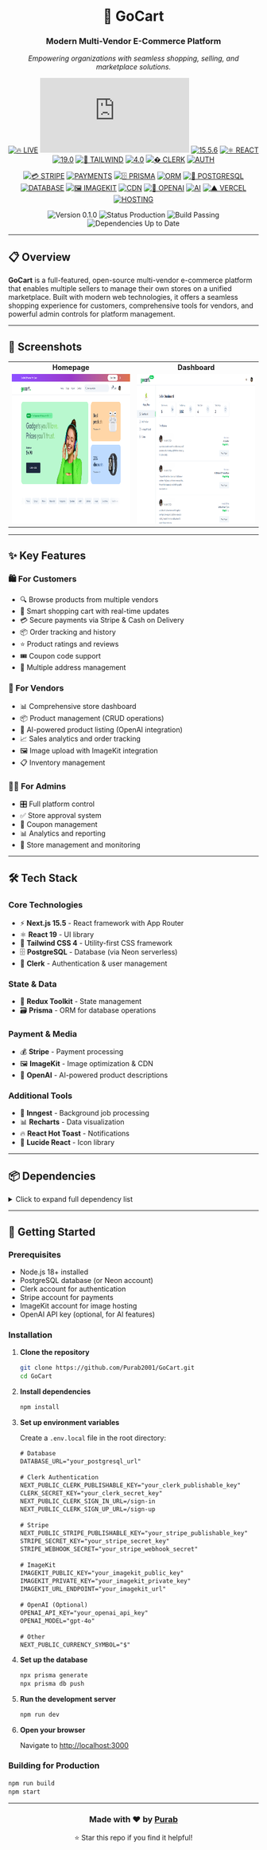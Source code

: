 <div align="center">

# 🛒 GoCart

### Modern Multi-Vendor E-Commerce Platform

_Empowering organizations with seamless shopping, selling, and marketplace solutions._

[![🔥 LIVE](https://img.shields.io/badge/🔥-LIVE_GOCART-red?style=for-the-badge)](https://go-cart-theta.vercel.app)
[![⚛️ NEXT.JS](https://img.shields.io/badge/⚛️-NEXT.JS-black?style=for-the-badge&logo=next.js)](https://nextjs.org/)
[![15.5.6](https://img.shields.io/badge/15.5.6-green?style=for-the-badge)](https://nextjs.org/)
[![⚛️ REACT](https://img.shields.io/badge/⚛️-REACT-blue?style=for-the-badge&logo=react)](https://reactjs.org/)
[![19.0](https://img.shields.io/badge/19.0-blue?style=for-the-badge)](https://reactjs.org/)
[![🌊 TAILWIND](https://img.shields.io/badge/🌊-TAILWIND-cyan?style=for-the-badge&logo=tailwindcss)](https://tailwindcss.com/)
[![4.0](https://img.shields.io/badge/4.0-teal?style=for-the-badge)](https://tailwindcss.com/)
[![� CLERK](https://img.shields.io/badge/�-CLERK-purple?style=for-the-badge&logo=clerk)](https://clerk.com/)
[![AUTH](https://img.shields.io/badge/AUTH-blueviolet?style=for-the-badge)](https://clerk.com/)

[![💳 STRIPE](https://img.shields.io/badge/💳-STRIPE-blueviolet?style=flat-square&logo=stripe)](#)
[![PAYMENTS](https://img.shields.io/badge/PAYMENTS-6772E5?style=flat-square)](#)
[![🗄️ PRISMA](https://img.shields.io/badge/🗄️_PRISMA-2D3748?style=flat-square&logo=prisma)](#)
[![ORM](https://img.shields.io/badge/ORM-2D3748?style=flat-square)](#)
[![🐘 POSTGRESQL](https://img.shields.io/badge/🐘_POSTGRESQL-336791?style=flat-square&logo=postgresql)](#)
[![DATABASE](https://img.shields.io/badge/DATABASE-4169E1?style=flat-square)](#)
[![🖼️ IMAGEKIT](https://img.shields.io/badge/🖼️_IMAGEKIT-FF6B6B?style=flat-square)](#)
[![CDN](https://img.shields.io/badge/CDN-FF6B6B?style=flat-square)](#)
[![🤖 OPENAI](https://img.shields.io/badge/🤖_OPENAI-412991?style=flat-square&logo=openai)](#)
[![AI](https://img.shields.io/badge/AI-74AA9C?style=flat-square)](#)
[![▲ VERCEL](https://img.shields.io/badge/▲_VERCEL-000000?style=flat-square&logo=vercel)](#)
[![HOSTING](https://img.shields.io/badge/HOSTING-000000?style=flat-square)](#)

![Version 0.1.0](https://img.shields.io/badge/Version-0.1.0-blue)
![Status Production](https://img.shields.io/badge/Status-Production-green)
![Build Passing](https://img.shields.io/badge/Build-Passing-brightgreen)
![Dependencies Up to Date](https://img.shields.io/badge/Dependencies-Up_to_Date-success)

</div>

---

## 📋 Overview

**GoCart** is a full-featured, open-source multi-vendor e-commerce platform that enables multiple sellers to manage their own stores on a unified marketplace. Built with modern web technologies, it offers a seamless shopping experience for customers, comprehensive tools for vendors, and powerful admin controls for platform management.

---

## 📸 Screenshots

<table>
  <tr>
    <td align="center"><b>Homepage</b></td>
    <td align="center"><b>Dashboard</b></td>
  </tr>
  <tr>
    <td><img src="./screenshots/screenshot-homepage.png" alt="Homepage" height="300"></td>
    <td><img src="./screenshots/screenshot-dashboard.png" alt="Dashboard" height="300"></td>
  </tr>
</table>

---

## ✨ Key Features

### 🛍️ For Customers

- 🔍 Browse products from multiple vendors
- 🛒 Smart shopping cart with real-time updates
- 💳 Secure payments via Stripe & Cash on Delivery
- 📦 Order tracking and history
- ⭐ Product ratings and reviews
- 🎟️ Coupon code support
- 📍 Multiple address management

### 🏪 For Vendors

- 📊 Comprehensive store dashboard
- 📦 Product management (CRUD operations)
- 🤖 AI-powered product listing (OpenAI integration)
- 📈 Sales analytics and order tracking
- 🖼️ Image upload with ImageKit integration
- 📋 Inventory management

### 👨‍💼 For Admins

- 🎛️ Full platform control
- ✅ Store approval system
- 🎫 Coupon management
- 📊 Analytics and reporting
- 🔧 Store management and monitoring

---

## 🛠️ Tech Stack

### Core Technologies

- ⚡ **Next.js 15.5** - React framework with App Router
- ⚛️ **React 19** - UI library
- 🎨 **Tailwind CSS 4** - Utility-first CSS framework
- 🗄️ **PostgreSQL** - Database (via Neon serverless)
- 🔐 **Clerk** - Authentication & user management

### State & Data

- 🔄 **Redux Toolkit** - State management
- 🗃️ **Prisma** - ORM for database operations

### Payment & Media

- 💰 **Stripe** - Payment processing
- 🖼️ **ImageKit** - Image optimization & CDN
- 🤖 **OpenAI** - AI-powered product descriptions

### Additional Tools

- 📮 **Inngest** - Background job processing
- 📊 **Recharts** - Data visualization
- 🔥 **React Hot Toast** - Notifications
- 🎨 **Lucide React** - Icon library

---

## 📦 Dependencies

<details>
<summary>Click to expand full dependency list</summary>

### Production Dependencies

```json
{
  "@clerk/nextjs": "^6.33.7",
  "@imagekit/nodejs": "^7.1.1",
  "@neondatabase/serverless": "^1.0.2",
  "@prisma/adapter-neon": "^6.17.1",
  "@prisma/client": "^6.17.1",
  "@reduxjs/toolkit": "^2.8.2",
  "axios": "^1.12.2",
  "date-fns": "^4.1.0",
  "imagekit": "^6.0.0",
  "inngest": "^3.44.3",
  "lucide-react": "^0.525.0",
  "next": "^15.5.6",
  "openai": "^6.7.0",
  "react": "^19.0.0",
  "react-dom": "^19.0.0",
  "react-hot-toast": "^2.5.2",
  "react-redux": "^9.2.0",
  "recharts": "^3.1.2",
  "stripe": "^19.2.0",
  "ws": "^8.18.3"
}
```

### Development Dependencies

```json
{
  "@tailwindcss/postcss": "^4",
  "@types/ws": "^8.18.1",
  "prisma": "^6.17.1",
  "tailwindcss": "^4"
}
```

</details>

---

## 🚀 Getting Started

### Prerequisites

- Node.js 18+ installed
- PostgreSQL database (or Neon account)
- Clerk account for authentication
- Stripe account for payments
- ImageKit account for image hosting
- OpenAI API key (optional, for AI features)

### Installation

1. **Clone the repository**

   ```bash
   git clone https://github.com/Purab2001/GoCart.git
   cd GoCart
   ```

2. **Install dependencies**

   ```bash
   npm install
   ```

3. **Set up environment variables**

   Create a `.env.local` file in the root directory:

   ```env
   # Database
   DATABASE_URL="your_postgresql_url"

   # Clerk Authentication
   NEXT_PUBLIC_CLERK_PUBLISHABLE_KEY="your_clerk_publishable_key"
   CLERK_SECRET_KEY="your_clerk_secret_key"
   NEXT_PUBLIC_CLERK_SIGN_IN_URL=/sign-in
   NEXT_PUBLIC_CLERK_SIGN_UP_URL=/sign-up

   # Stripe
   NEXT_PUBLIC_STRIPE_PUBLISHABLE_KEY="your_stripe_publishable_key"
   STRIPE_SECRET_KEY="your_stripe_secret_key"
   STRIPE_WEBHOOK_SECRET="your_stripe_webhook_secret"

   # ImageKit
   IMAGEKIT_PUBLIC_KEY="your_imagekit_public_key"
   IMAGEKIT_PRIVATE_KEY="your_imagekit_private_key"
   IMAGEKIT_URL_ENDPOINT="your_imagekit_url"

   # OpenAI (Optional)
   OPENAI_API_KEY="your_openai_api_key"
   OPENAI_MODEL="gpt-4o"

   # Other
   NEXT_PUBLIC_CURRENCY_SYMBOL="$"
   ```

4. **Set up the database**

   ```bash
   npx prisma generate
   npx prisma db push
   ```

5. **Run the development server**

   ```bash
   npm run dev
   ```

6. **Open your browser**

   Navigate to [http://localhost:3000](http://localhost:3000)

### Building for Production

```bash
npm run build
npm start
```

---

<div align="center">

### Made with ❤️ by [Purab](https://github.com/Purab2001)

⭐ Star this repo if you find it helpful!

</div>
